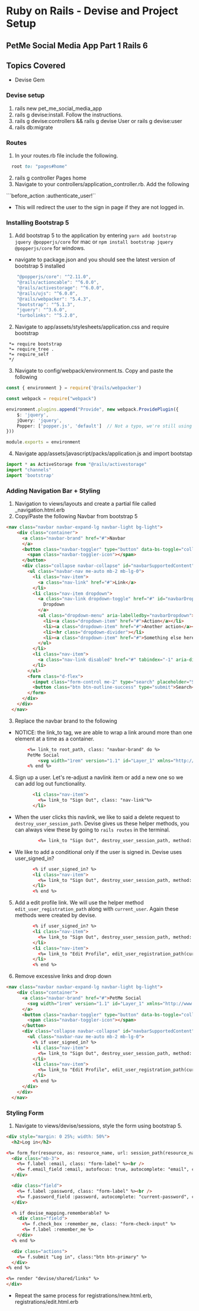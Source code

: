   # Ruby on Rails - Devise and Project Setup
  ## PetMe Social Media App Part 1 Rails 6

## Topics Covered
- Devise Gem

### Devise setup
1. rails new pet_me_social_media_app
2. rails g devise:install. Follow the instructions. 
3. rails g devise:controllers && rails g devise User or rails g devise:user
4. rails db:migrate

### Routes 
1. In your routes.rb file include the following. 

```ruby
  root to: "pages#home"
```
2. rails g controller Pages home
3. Navigate to your controllers/application_controller.rb. Add the following 

```before_action :authenticate_user!``
- This will redirect the user to the sign in page if they are not logged in.


### Installing Bootstrap 5
1. Add bootstrap 5 to the application by entering `yarn add bootstrap jquery @popperjs/core` for mac or `npm install bootstrap jquery @popperjs/core` for windows.
- navigate to package.json and you should see the latest version of bootstrap 5 installed
```javascript
    "@popperjs/core": "^2.11.0",
    "@rails/actioncable": "^6.0.0",
    "@rails/activestorage": "^6.0.0",
    "@rails/ujs": "^6.0.0",
    "@rails/webpacker": "5.4.3",
    "bootstrap": "^5.1.3",
    "jquery": "^3.6.0",
    "turbolinks": "^5.2.0",
```
2. Navigate to app/assets/stylesheets/application.css and require bootstrap

```
 *= require bootstrap
 *= require_tree .
 *= require_self
 */
```
3. Navigate to config/webpack/environment.ts. Copy and paste the following 

```typescript
const { environment } = require('@rails/webpacker')

const webpack = require("webpack")

environment.plugins.append("Provide", new webpack.ProvidePlugin({
    $: 'jquery',
    jQuery: 'jquery',
    Popper: ['popper.js', 'default']  // Not a typo, we're still using popper.js here
}))

module.exports = environment
```
4. Navigate app/assets/javascript/packs/application.js and import bootstap

```ts
import * as ActiveStorage from "@rails/activestorage"
import "channels"
import 'bootstrap'
```

### Adding Navigation Bar + Styling
1. Navigation to views/layouts and create a partial file called _navigation.html.erb
2. Copy/Paste the following Navbar from bootstrap 5
```html
<nav class="navbar navbar-expand-lg navbar-light bg-light">
    <div class="container">
      <a class="navbar-brand" href="#">Navbar
      </a>
      <button class="navbar-toggler" type="button" data-bs-toggle="collapse" data-bs-target="#navbarSupportedContent" aria-controls="navbarSupportedContent" aria-expanded="false" aria-label="Toggle navigation">
        <span class="navbar-toggler-icon"></span>
      </button>
      <div class="collapse navbar-collapse" id="navbarSupportedContent">
        <ul class="navbar-nav me-auto mb-2 mb-lg-0">
          <li class="nav-item">
            <a class="nav-link" href="#">Link</a>
          </li>
          <li class="nav-item dropdown">
            <a class="nav-link dropdown-toggle" href="#" id="navbarDropdown" role="button" data-bs-toggle="dropdown" aria-expanded="false">
              Dropdown
            </a>
            <ul class="dropdown-menu" aria-labelledby="navbarDropdown">
              <li><a class="dropdown-item" href="#">Action</a></li>
              <li><a class="dropdown-item" href="#">Another action</a></li>
              <li><hr class="dropdown-divider"></li>
              <li><a class="dropdown-item" href="#">Something else here</a></li>
            </ul>
          </li>
          <li class="nav-item">
            <a class="nav-link disabled" href="#" tabindex="-1" aria-disabled="true">Disabled</a>
          </li>
        </ul>
        <form class="d-flex">
          <input class="form-control me-2" type="search" placeholder="Search" aria-label="Search">
          <button class="btn btn-outline-success" type="submit">Search</button>
        </form>
      </div>
    </div>
  </nav>
```

3. Replace the navbar brand to the following 
- NOTICE: the link_to tag, we are able to wrap a link around more than one element at a time as a container.
```html
        <%= link_to root_path, class: "navbar-brand" do %>
        PetMe Social 
            <svg width="1rem" version="1.1" id="Layer_1" xmlns="http://www.w3.org/2000/svg" xmlns:xlink="http://www.w3.org/1999/xlink" x="0px" y="0px" viewBox="0 0 119.72 122.88" style="enable-background:new 0 0 119.72 122.88" xml:space="preserve"><style type="text/css">.st0{fill-rule:evenodd;clip-rule:evenodd;}</style><g><path class="st0" d="M40.06,0.37c9.4,0,17.03,11.69,17.03,26.1s-7.63,26.1-17.03,26.1c-9.4,0-17.03-11.68-17.03-26.1 C23.04,12.06,30.66,0.37,40.06,0.37L40.06,0.37z M61.71,63.55c19.94,0.04,22.42,13.25,39.23,35.86 c8.38,16.45-2.5,26.82-21.15,22.38c-8.46-4.31-14.41-5.83-20.38-5.63c-10.34,0.36-12.95,7.18-24.98,6.7 c-9.28-0.25-13.46-4.14-14.27-10.07c-0.87-6.3,1.56-10.28,4.52-15.49C36.18,77.02,48.07,61.01,61.71,63.55L61.71,63.55L61.71,63.55 z M7.17,39.08C0.14,41.86-2.1,52.85,2.16,63.62C6.42,74.39,15.57,80.87,22.6,78.09c7.03-2.78,9.27-13.77,5.01-24.54 C23.35,42.78,14.2,36.3,7.17,39.08L7.17,39.08z M112.55,39.08c7.03,2.78,9.27,13.77,5.01,24.54 c-4.26,10.77-13.42,17.25-20.44,14.47c-7.03-2.78-9.27-13.77-5.01-24.54C96.37,42.78,105.52,36.3,112.55,39.08L112.55,39.08z M79.35,0c9.4,0,17.03,11.69,17.03,26.1s-7.63,26.1-17.03,26.1c-9.4,0-17.03-11.68-17.03-26.1C62.33,11.69,69.95,0,79.35,0L79.35,0 z"/></g></svg>
        <% end %>
```

4. Sign up a user. Let's re-adjust a navlink item or add a new one so we can add log out functionality.

```html 
          <li class="nav-item">
            <%= link_to "Sign Out", class: "nav-link"%>
          </li>
```

- When the user clicks this navlink, we like to said a delete request to `destroy_user_session_path`. Devise gives us these helper methods, you can always view these by going to `rails routes` in the terminal. 
```html
            <%= link_to "Sign Out", destroy_user_session_path, method: :delete, class: "nav-link" if user_signed_in?%>

```
- We like to add a conditional only if the user is signed in. Devise uses user_signed_in?


```html 
          <% if user_signed_in? %>
          <li class="nav-item">
            <%= link_to "Sign Out", destroy_user_session_path, method: :delete, class: "nav-link"%>
          </li>
          <% end %>
```

5. Add a edit profile link. We will use the helper method `edit_user_registration_path` along with `current_user`. Again these methods were created by devise. 

```html
          <% if user_signed_in? %>
          <li class="nav-item">
            <%= link_to "Sign Out", destroy_user_session_path, method: :delete, class: "nav-link"%>
          </li>
          <li class="nav-item">
            <%= link_to "Edit Profile", edit_user_registration_path(current_user), class: "nav-link"%>
          </li>
          <% end %>
```

6. Remove excessive links and drop down

```html 
<nav class="navbar navbar-expand-lg navbar-light bg-light">
    <div class="container">
      <a class="navbar-brand" href="#">PetMe Social 
        <svg width="1rem" version="1.1" id="Layer_1" xmlns="http://www.w3.org/2000/svg" xmlns:xlink="http://www.w3.org/1999/xlink" x="0px" y="0px" viewBox="0 0 119.72 122.88" style="enable-background:new 0 0 119.72 122.88" xml:space="preserve"><style type="text/css">.st0{fill-rule:evenodd;clip-rule:evenodd;}</style><g><path class="st0" d="M40.06,0.37c9.4,0,17.03,11.69,17.03,26.1s-7.63,26.1-17.03,26.1c-9.4,0-17.03-11.68-17.03-26.1 C23.04,12.06,30.66,0.37,40.06,0.37L40.06,0.37z M61.71,63.55c19.94,0.04,22.42,13.25,39.23,35.86 c8.38,16.45-2.5,26.82-21.15,22.38c-8.46-4.31-14.41-5.83-20.38-5.63c-10.34,0.36-12.95,7.18-24.98,6.7 c-9.28-0.25-13.46-4.14-14.27-10.07c-0.87-6.3,1.56-10.28,4.52-15.49C36.18,77.02,48.07,61.01,61.71,63.55L61.71,63.55L61.71,63.55 z M7.17,39.08C0.14,41.86-2.1,52.85,2.16,63.62C6.42,74.39,15.57,80.87,22.6,78.09c7.03-2.78,9.27-13.77,5.01-24.54 C23.35,42.78,14.2,36.3,7.17,39.08L7.17,39.08z M112.55,39.08c7.03,2.78,9.27,13.77,5.01,24.54 c-4.26,10.77-13.42,17.25-20.44,14.47c-7.03-2.78-9.27-13.77-5.01-24.54C96.37,42.78,105.52,36.3,112.55,39.08L112.55,39.08z M79.35,0c9.4,0,17.03,11.69,17.03,26.1s-7.63,26.1-17.03,26.1c-9.4,0-17.03-11.68-17.03-26.1C62.33,11.69,69.95,0,79.35,0L79.35,0 z"/></g></svg>
      </a>
      <button class="navbar-toggler" type="button" data-bs-toggle="collapse" data-bs-target="#navbarSupportedContent" aria-controls="navbarSupportedContent" aria-expanded="false" aria-label="Toggle navigation">
        <span class="navbar-toggler-icon"></span>
      </button>
      <div class="collapse navbar-collapse" id="navbarSupportedContent">
        <ul class="navbar-nav me-auto mb-2 mb-lg-0">
          <% if user_signed_in? %>
          <li class="nav-item">
            <%= link_to "Sign Out", destroy_user_session_path, method: :delete, class: "nav-link"%>
          </li>
          <li class="nav-item">
            <%= link_to "Edit Profile", edit_user_registration_path(current_user), class: "nav-link"%>
          </li>
          <% end %>
      </div>
    </div>
  </nav>
  ```

### Styling Form

1. Navigate to views/devise/sessions, style the form using bootstrap 5. 

```html
<div style="margin: 0 25%; width: 50%">
  <h2>Log in</h2>

<%= form_for(resource, as: resource_name, url: session_path(resource_name)) do |f| %>
  <div class="mb-3">
    <%= f.label :email, class: "form-label" %><br />
    <%= f.email_field :email, autofocus: true, autocomplete: "email", class:"form-control"%>
  </div>

  <div class="field">
    <%= f.label :password, class: "form-label" %><br />
    <%= f.password_field :password, autocomplete: "current-password", class:"form-control" %>
  </div>

  <% if devise_mapping.rememberable? %>
    <div class="field">
      <%= f.check_box :remember_me, class: "form-check-input" %>
      <%= f.label :remember_me %>
    </div>
  <% end %>

  <div class="actions">
    <%= f.submit "Log in", class:"btn btn-primary" %>
  </div>
<% end %>

<%= render "devise/shared/links" %>
</div>
```

- Repeat the same process for registrations/new.html.erb, registrations/edit.html.erb

